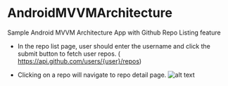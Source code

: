 # AndroidMVVMArchitecture
Sample Android MVVM Architecture App with Github Repo Listing feature


- In the repo list page, user should enter the username and click the submit button to fetch
user repos. (​https://api.github.com/users/{user}/repos​)

- Clicking on a repo will navigate to repo detail page.
![alt text](http://url/to/Screenshot_2019-09-22-23-01-28-869_com.huseyinaltuntas.mvvmgithubrepoproject.png)
